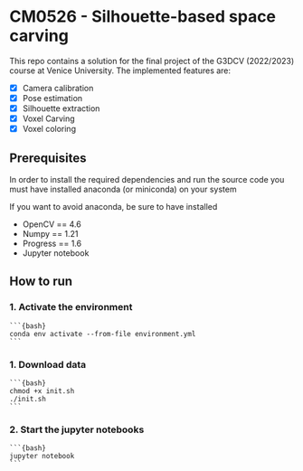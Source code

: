 # CM0526 - Silhouette-based space carving

This repo contains a solution for the final project of the G3DCV (2022/2023) course at Venice University.
The implemented features are:

- [x] Camera calibration
- [x] Pose estimation
- [x] Silhouette extraction
- [x] Voxel Carving
- [x] Voxel coloring

## Prerequisites

In order to install the required dependencies and run the source code you must have installed anaconda (or miniconda) on your system

If you want to avoid anaconda, be sure to have installed
- OpenCV == 4.6
- Numpy  == 1.21
- Progress == 1.6
- Jupyter notebook

## How to run

### 1. Activate the environment
    ```{bash}
    conda env activate --from-file environment.yml
    ```
### 1. Download data

    ```{bash}
    chmod +x init.sh
    ./init.sh
    ```
### 2. Start the jupyter notebooks
    ```{bash}
    jupyter notebook
    ```

